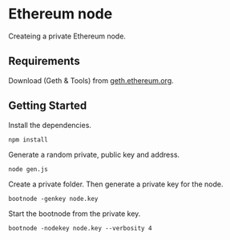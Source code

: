 # Ethereum node

Createing a private Ethereum node.

## Requirements

Download (Geth & Tools) from [geth.ethereum.org](https://geth.ethereum.org/downloads/).


## Getting Started

Install the dependencies.

```
npm install
```

Generate a random private, public key and address.

```
node gen.js
```

Create a private folder. Then generate a private key for the node.

```
bootnode -genkey node.key
```

Start the bootnode from the private key.

```
bootnode -nodekey node.key --verbosity 4
```
